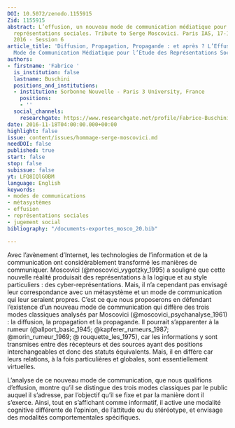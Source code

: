 ```yaml
---
DOI: 10.5072/zenodo.1155915
Zid: 1155915
abstract: L’effusion, un nouveau mode de communication médiatique pour l’étude des
  représentations sociales. Tribute to Serge Moscovici. Paris IAS, 17-18 November
  2016 - Session 6
article_title: 'Diffusion, Propagation, Propagande : et après ? L’Effusion, un Nouveau
  Mode de Communication Médiatique pour l’Etude des Représentations Sociales'
authors:
- firstname: 'Fabrice '
  is_institution: false
  lastname: Buschini
  positions_and_institutions:
  - institution: Sorbonne Nouvelle - Paris 3 University, France
    positions:
    - ''
  social_channels:
    researchgate: https://www.researchgate.net/profile/Fabrice-Buschini
date: 2016-11-18T04:00:00.000+00:00
highlight: false
issue: content/issues/hommage-serge-moscovici.md
needDOI: false
published: true
start: false
stop: false
subissue: false
yt: LFQ8IQlG0BM
language: English
keywords:
- modes de communications
- métasystèmes
- effusion
- représentations sociales
- jugement social
bibliography: "/documents-exportes_mosco_20.bib"

---
```

Avec l’avènement d’Internet, les technologies de l’information et de la communication ont considérablement transformé les manières de communiquer. Moscovici (@moscovici_vygotzky_1995) a souligné que cette nouvelle réalité produisait des représentations à la logique et au style particuliers : des cyber-représentations. Mais, il n’a cependant pas envisagé leur correspondance avec un métasystème et un mode de communication qui leur seraient propres. C’est ce que nous proposerons en défendant l’existence d’un nouveau mode de communication qui diffère des trois modes classiques analysés par Moscovici (@moscovici_psychanalyse_1961) : la diffusion, la propagation et la propagande. Il pourrait s’apparenter à la rumeur (@allport_basic_1945;  @kapferer_rumeurs_1987; @morin_rumeur_1969; @ rouquette_les_1975), car les informations y sont transmises entre des récepteurs et des sources ayant des positions interchangeables et donc des statuts équivalents. Mais, il en diffère car leurs relations, à la fois particulières et globales, sont essentiellement virtuelles. 

L’analyse de ce nouveau mode de communication, que nous qualifions d’effusion, montre qu’il se distingue des trois modes classiques par le public auquel il s’adresse, par l’objectif qu’il se fixe et par la manière dont il s’exerce. Ainsi, tout en s’affichant comme informatif, il active une modalité cognitive différente de l’opinion, de l’attitude ou du stéréotype, et envisage des modalités comportementales spécifiques.

<Youtube yt="LFQ8IQlG0BM" caption="Diffusion, propagation, propagande  et après "></Youtube>
